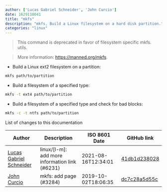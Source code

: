 ```yaml
---
author: ['Lucas Gabriel Schneider', 'John Curcio']
date: 1629110041
title: "mkfs"
description: "mkfs, Build a Linux filesystem on a hard disk partition."
categories: "linux"
---
```

> This command is deprecated in favor of filesystem specific mkfs.<type> utils.

> More information: <https://manned.org/mkfs>.

- Build a Linux ext2 filesystem on a partition:

```bash
mkfs path/to/partition
```

- Build a filesystem of a specified type:

```bash
mkfs -t ext4 path/to/partition
```

- Build a filesystem of a specified type and check for bad blocks:

```bash
mkfs -c -t ntfs path/to/partition
```
List of changes to this documentation


Author | Description | ISO 8601 Date | GitHub link
------|-----|-----|-----
[Lucas Gabriel Schneider](mailto:casdpa@gmail.com) | linux/[l-m]: add more information link (#6231) | 2021-08-16T12:34:01 | [41db1d238028](https://github.com/tldr-pages/tldr/commit/41db1d2380286234a89aaa2131d8e1d1c531b850)
[John Curcio](mailto:john@curcio.dev) | mkfs: add page (#3284) | 2019-10-02T18:06:35 | [dc7c28a5d55c](https://github.com/tldr-pages/tldr/commit/dc7c28a5d55c74c0d3b97591d89d6e3510fab8a2)


